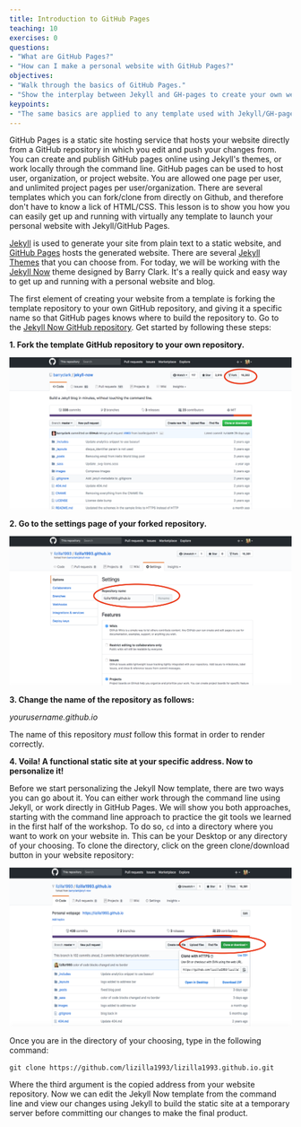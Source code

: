 ```yaml
---
title: Introduction to GitHub Pages
teaching: 10
exercises: 0
questions:
- "What are GitHub Pages?"
- "How can I make a personal website with GitHub Pages?"
objectives:
- "Walk through the basics of GitHub Pages."
- "Show the interplay between Jekyll and GH-pages to create your own website."
keypoints:
- "The same basics are applied to any template used with Jekyll/GH-pages."
---
```


GitHub Pages is a static site hosting service that hosts your website directly from a GitHub repository in which you edit and push your changes from. You can create and publish GitHub pages online using Jekyll's themes, or work locally through the command line. GitHub pages can be used to host user, organization, or project website. You are allowed one page per user, and unlimited project pages per user/organization. There are several templates which you can fork/clone from directly on Github, and therefore don't have to know a lick of HTML/CSS. This lesson is to show you how you can easily get up and running with virtually any template to launch your personal website with Jekyll/GitHub Pages. 

[Jekyll](https://jekyllrb.com/) is used to generate your site from plain text to a static website, and [GitHub Pages](https://pages.github.com/) hosts the generated website. There are several [Jekyll Themes](http://jekyllthemes.org/) that you can choose from. For today, we will be working with the [Jekyll Now](http://www.jekyllnow.com/) theme designed by Barry Clark. It's a really quick and easy way to get up and running with a personal website and blog. 

The first element of creating your website from a template is forking the template repository to your own GitHub repository, and giving it a specific name so that GitHub pages knows where to build the repository to. Go to the [Jekyll Now GitHub repository](https://github.com/barryclark/jekyll-now). Get started by following these steps:

**1. Fork the template GitHub repository to your own repository.** 

![](../fig/fork.png)

**2.  Go to the settings page of your forked repository.**

![](../fig/settings.png)

**3. Change the name of the repository as follows:**

_yourusername.github.io_

The name of this repository _must_ follow this format in order to render correctly. 

**4. Voila! A functional static site at your specific address. Now to personalize it!**

Before we start personalizing the Jekyll Now template, there are two ways you can go about it. You can either work through the command line using Jekyll, or work directly in GitHub Pages. We will show you both approaches, starting with the command line approach to practice the git tools we learned in the first half of the workshop. To do so, `cd` into a directory where you want to work on your website in. This can be your Desktop or any directory of your choosing. To clone the directory, click on the green clone/download button in your website repository: 

![](../fig/clone.png)

Once you are in the directory of your choosing, type in the following command: 

```
git clone https://github.com/lizilla1993/lizilla1993.github.io.git
```

Where the third argument is the copied address from your website repository. Now we can edit the Jekyll Now template from the command line and view our changes using Jekyll to build the static site at a temporary server before committing our changes to make the final product. 
